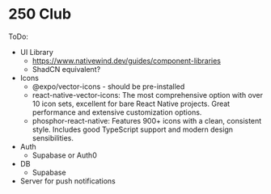 # 250 Club

ToDo:

- UI Library
  - https://www.nativewind.dev/guides/component-libraries
  - ShadCN equivalent?
- Icons
  - @expo/vector-icons - should be pre-installed
  - react-native-vector-icons: The most comprehensive option with over 10 icon sets, excellent for bare React Native projects. Great performance and extensive customization options.
  - phosphor-react-native: Features 900+ icons with a clean, consistent style. Includes good TypeScript support and modern design sensibilities.
- Auth
  - Supabase or Auth0
- DB
  - Supabase
- Server for push notifications

